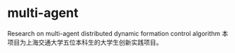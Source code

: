 # multi-agent
Research on multi-agent distributed dynamic formation control algorithm
本项目为上海交通大学五位本科生的大学生创新实践项目。
